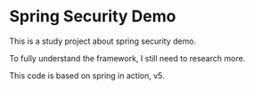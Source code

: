 # Spring Security Demo

This is a study project about spring security demo.

To fully understand the framework, I still need to research more.

This code is based on spring in action, v5.

